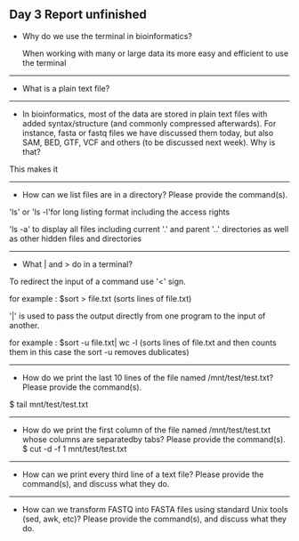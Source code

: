 ## Day 3 Report unfinished

* Why do we use the terminal in bioinformatics?

   When working with many or large data its more easy and efficient to use the terminal


---
* What is a plain text file?



---
* In bioinformatics, most of the data are stored in plain text files with added syntax/structure (and commonly compressed afterwards). For instance, fasta or fastq files we have discussed them today, but also SAM, BED, GTF, VCF and others (to be discussed next week). Why is that?

This makes it

---
* How can we list files are in a directory? Please provide the command(s).


'ls' 
or 'ls -l'for long listing format including the access rights

'ls -a' to display all files including current '.' and parent '..' directories as well as other hidden files and directories

---
* What | and > do in a terminal?


To redirect the input of a command use '<' sign.

for example : $sort > file.txt  (sorts lines of file.txt)



'|' is used to pass  the output directly from one program to the input of another.

for example : $sort -u file.txt| wc -l  (sorts lines of file.txt and then counts them in this case the sort -u removes dublicates)


---
* How do we print the last 10 lines of the file named /mnt/test/test.txt? Please provide the command(s).

$ tail mnt/test/test.txt


---
* How do we print the first column of the file named /mnt/test/test.txt whose columns are separatedby tabs? Please provide the command(s).
 $ cut -d -f 1 mnt/test/test.txt

---
* How can we print every third line of a text file? Please provide the command(s), and discuss what they do.



---
* How can we transform FASTQ into FASTA files using standard Unix tools (sed, awk, etc)? Please provide the command(s), and discuss what they do.

